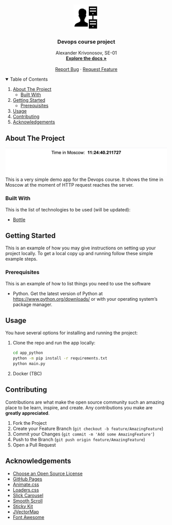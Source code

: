<br />
<p align="center">
  <a href="https://github.com/othneildrew/Best-README-Template">
    <img src="images/icon.png" alt="Logo" width="80" height="80">
  </a>

  <h3 align="center">Devops course project</h3>

  <p align="center">
    Alexander Krivonosov, SE-01
    <br />
    <a href="https://github.com/gneyhabub/devops"><strong>Explore the docs »</strong></a>
    <br />
    <br />
    <a href="https://github.com/gneyhabub/devops/issues">Report Bug</a>
    ·
    <a href="https://github.com/gneyhabub/devops/issues">Request Feature</a>
  </p>
</p>



<!-- TABLE OF CONTENTS -->
<details open="open">
  <summary>Table of Contents</summary>
  <ol>
    <li>
      <a href="#about-the-project">About The Project</a>
      <ul>
        <li><a href="#built-with">Built With</a></li>
      </ul>
    </li>
    <li>
      <a href="#getting-started">Getting Started</a>
      <ul>
        <li><a href="#prerequisites">Prerequisites</a></li>
      </ul>
    </li>
    <li><a href="#usage">Usage</a></li>
    <li><a href="#contributing">Contributing</a></li>
    <li><a href="#acknowledgements">Acknowledgements</a></li>
  </ol>
</details>



<!-- ABOUT THE PROJECT -->
## About The Project
[![Product Name Screen Shot][product-screenshot]](https://example.com)
This is a very simple demo app for the Devops course. It shows the time in Moscow at the moment of HTTP request reaches the server.

### Built With

This is the list of technologies to be used (will be updated):
* [Bottle](https://bottlepy.org/docs/dev/index.html)



<!-- GETTING STARTED -->
## Getting Started

This is an example of how you may give instructions on setting up your project locally.
To get a local copy up and running follow these simple example steps.

### Prerequisites

This is an example of how to list things you need to use the software
* Python. Get the latest version of Python at https://www.python.org/downloads/ or with your operating system’s package manager.

<!-- USAGE EXAMPLES -->
## Usage

You have several options for installing and running the project:

1. Clone the repo and run the app locally:
    ```sh
    cd app_python
    python -m pip install -r requirements.txt
    python main.py 
    ```
2. Docker (TBC)


<!-- CONTRIBUTING -->
## Contributing

Contributions are what make the open source community such an amazing place to be learn, inspire, and create. Any contributions you make are **greatly appreciated**.

1. Fork the Project
2. Create your Feature Branch (`git checkout -b feature/AmazingFeature`)
3. Commit your Changes (`git commit -m 'Add some AmazingFeature'`)
4. Push to the Branch (`git push origin feature/AmazingFeature`)
5. Open a Pull Request


<!-- ACKNOWLEDGEMENTS -->
## Acknowledgements
* [Choose an Open Source License](https://choosealicense.com)
* [GitHub Pages](https://pages.github.com)
* [Animate.css](https://daneden.github.io/animate.css)
* [Loaders.css](https://connoratherton.com/loaders)
* [Slick Carousel](https://kenwheeler.github.io/slick)
* [Smooth Scroll](https://github.com/cferdinandi/smooth-scroll)
* [Sticky Kit](http://leafo.net/sticky-kit)
* [JVectorMap](http://jvectormap.com)
* [Font Awesome](https://fontawesome.com)

[product-screenshot]: images/screenshot.jpeg